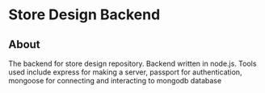 <h1>Store Design Backend</h1>

<h2>About</h2>

<p>The backend for store design repository. Backend written in node.js. Tools used include express for making a server, passport for authentication, mongoose for connecting and interacting to mongodb database</p>